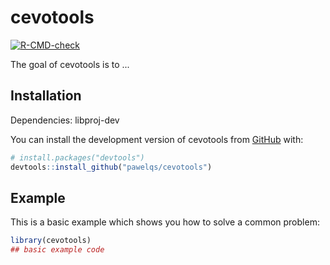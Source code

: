 
# cevotools

<!-- badges: start -->
[![R-CMD-check](https://github.com/pawelqs/cevotools/actions/workflows/R-CMD-check.yaml/badge.svg)](https://github.com/pawelqs/cevotools/actions/workflows/R-CMD-check.yaml)
<!-- badges: end -->

The goal of cevotools is to ...

## Installation


Dependencies:
libproj-dev

You can install the development version of cevotools from [GitHub](https://github.com/) with:

``` r
# install.packages("devtools")
devtools::install_github("pawelqs/cevotools")
```

## Example

This is a basic example which shows you how to solve a common problem:

``` r
library(cevotools)
## basic example code
```

